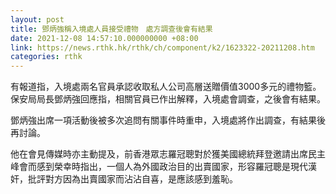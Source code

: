 ```yaml
---
layout: post
title: 鄧炳強稱入境處人員接受禮物　處方調查後會有結果
date: 2021-12-08 14:57:10.000000000 +08:00
link: https://news.rthk.hk/rthk/ch/component/k2/1623322-20211208.htm
categories: rthk
---
```


有報道指，入境處兩名官員承認收取私人公司高層送贈價值3000多元的禮物籃。保安局局長鄧炳強回應指，相關官員已作出解釋，入境處會調查，之後會有結果。

鄧炳強出席一項活動後被多次追問有關事件時重申，入境處將作出調查，有結果後再討論。

他在會見傳媒時亦主動提及，前香港眾志羅冠聰對於獲美國總統拜登邀請出席民主峰會而感到榮幸時指出，一個人為外國政治目的出賣國家，形容羅冠聰是現代漢奸，批評對方因為出賣國家而沾沾自喜，是應該感到羞恥。
